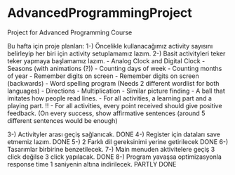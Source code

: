 # AdvancedProgrammingProject
 Project for Advanced Programming Course


Bu hafta için proje planları:
1-) Öncelikle kullanacağımız activity sayısını belirleyip
her biri için activity setuplamamız lazım.
2-) Basit activityleri teker teker yapmaya başlamamız lazım.
	- Analog Clock and Digital Clock
	- Seasons (with animations (?))
	- Counting days of week
	- Counting months of year
	- Remember digits on screen
	- Remember digits on screen (backwards)
	- Word spelling program (Needs 2 different wordlist for both languages)
	- Directions
	- Multiplication
	- Similar picture finding
	- A ball that imitates how people read lines.
	- For all activities, a learning part and a playing part. !!
	- For all activities, every point received should give positive feedback. (On every success, show affirmative sentences (around 5 different sentences would be enough)


3-) Activityler arası geçiş sağlanıcak. DONE 
4-) Register için dataları save etmemiz lazım. DONE
5-) 2 Farklı dil gereksinimi yerine getirilecek DONE
6-) Tasarımlar birbirine benzetilecek.
7-) Main menuden aktivitelere geçiş 3 click değilse 3 click yapılacak. DONE
8-) Program yavaşsa optimizasyonla response time 1 saniyenin altına indirilecek. PARTLY DONE
